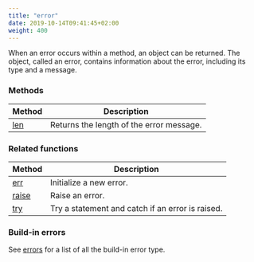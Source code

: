 ```yaml
---
title: "error"
date: 2019-10-14T09:41:45+02:00
weight: 400
---
```


When an error occurs within a method, an object can be returned. The object, called an error, contains information about the error, including its type and a message.

### Methods

Method | Description
------ | -----------
[len](./len) | Returns the length of the error message.

### Related functions

Method | Description
------ | -----------
[err](../../collection-api/err) | Initialize a new error.
[raise](../../collection-api/raise) | Raise an error.
[try](../../collection-api/try) | Try a statement and catch if an error is raised.


### Build-in errors
See [errors](../../errors) for a list of all the build-in error type.